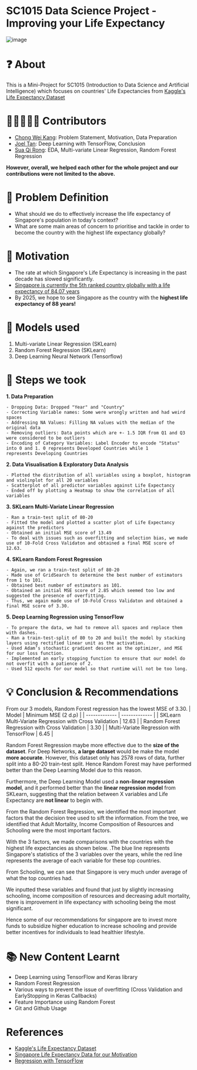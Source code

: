 # SC1015 Data Science Project - Improving your Life Expectancy
![image](https://user-images.githubusercontent.com/95838788/164887057-3989db1c-b1cb-417e-87bf-22728bc5f502.png)

# ❓ About
This is a Mini-Project for SC1015 (Introduction to Data Science and Artificial Intelligence) which focuses on countries' Life Expectancies from [Kaggle's Life Expectancy Dataset](https://www.kaggle.com/datasets/kumarajarshi/life-expectancy-who)

# 🧑🏽‍🤝‍🧑🏽 Contributors
* [Chong Wei Kang](https://github.com/weikangg): Problem Statement, Motivation, Data Preparation
* [Joel Tan](https://github.com/pluffff): Deep Learning with TensorFlow, Conclusion
* [Sua Qi Rong](https://github.com/Soqoro): EDA, Multi-variate Linear Regression, Random Forest Regression

**However, overall, we helped each other for the whole project and our contributions were not limited to the above.**

# 🔎 Problem Definition
* What should we do to effectively increase the life expectancy of Singapore's population in today's context? 
* What are some main areas of concern to prioritise and tackle in order to become the country with the highest life expectancy globally?

# 💪 Motivation 
* The rate at which Singapore's Life Expectancy is increasing in the past decade has slowed significantly. 
* [Singapore is currently the 5th ranked country globally with a life expectancy of 84.07 years](https://www.worldometers.info/demographics/life-expectancy/)
* By 2025, we hope to see Singapore as the country with the **highest life expectancy of 88 years!**

# 🚀 Models used
1. Multi-variate Linear Regression (SKLearn)
2. Random Forest Regression (SKLearn)
3. Deep Learning Neural Network (Tensorflow)

# 🚶 Steps we took
**1. Data Preparation** <br>
<pre><code>- Dropping Data: Dropped "Year" and "Country"
- Correcting Variable names: Some were wrongly written and had weird spaces
- Addressing NA Values: Filling NA values with the median of the original data
- Removing outliers: Data points which are +- 1.5 IQR from Q1 and Q3 were considered to be outliers
- Encoding of Category Variables: Label Encoder to encode "Status" into 0 and 1. 0 represents Developed Countries while 1 <br>represents Developing Countries</code></pre>

**2. Data Visualisation & Exploratory Data Analysis** <br>
<pre><code>- Plotted the distribution of all variables using a boxplot, histogram and violinplot for all 20 variables
- Scatterplot of all predictor variables against Life Expectancy
- Ended off by plotting a Heatmap to show the correlation of all variables
</code></pre>

**3. SKLearn Multi-Variate Linear Regression** <br>
<pre><code>- Ran a train-test split of 80-20
- Fitted the model and plotted a scatter plot of Life Expectancy against the predictors
- Obtained an initial MSE score of 13.49
- To deal with issues such as overfitting and selection bias, we made use of 10-Fold Cross Validaton and obtained a final MSE score of 12.63.
</code></pre>

**4. SKLearn Random Forest Regression** <br>
<pre><code>- Again, we ran a train-test split of 80-20
- Made use of GridSearch to determine the best number of estimators from 1 to 101. 
- Obtained best number of estimators as 101.
- Obtained an initial MSE score of 2.85 which seemed too low and suggested the presence of overfitting.
- Thus, we again made use of 10-Fold Cross Validaton and obtained a final MSE score of 3.30.
</code></pre>

**5. Deep Learning Regression using TensorFlow** <br>
<pre><code>- To prepare the data, we had to remove all spaces and replace them with dashes.
- Ran a train-test-split of 80 to 20 and built the model by stacking layers using rectified linear unit as the activation.
- Used Adam’s stochastic gradient descent as the optimizer, and MSE for our loss function.
- Implemented an early stopping function to ensure that our model do not overfit with a patience of 2. 
- Used 512 epochs for our model so that runtime will not be too long.
</code></pre>

# 💡 Conclusion & Recommendations
From our 3 models, Random Forest regression has the lowest MSE of 3.30.
| Model  | Minimum MSE (2 d.p) |
| ------------- | ------------- |
| SKLearn Multi-Variate Regression with Cross Validation  | 12.63 |
| Random Forest Regression with Cross Validation  | 3.30  |
| Multi-Variate Regression with TensorFlow | 6.45 |

Random Forest Regression maybe more effective due to the <b>size of the dataset</b>. For Deep Networks, <b>a large dataset</b> would be make the model <b>more accurate</b>. However, this dataset only has 2578 rows of data, further split into a 80-20 train-test split. Hence Random Forest may have performed better than the Deep Learning Model due to this reason.

Furthermore, the Deep Learning Model used a <b>non-linear regression model</b>, and it performed better than the <b>linear regression model</b> from SKLearn, suggesting that the relation between X variables and Life Expectancy are <b>not linear</b> to begin with.

From the Random Forest Regression, we identified the most important factors that the decision tree used to sift the information. From the tree, we identified that Adult Mortality, Income Composition of Resources and Schooling were the most important factors.

With the 3 factors, we made comparisons with the countries with the highest life expectancies as shown below. .The blue line represents Singapore's statistics of the 3 variables over the years, while the red line represents the average of each variable for these top countries. 

From Schooling, we can see that Singapore is very much under average of what the top countries had.

We inputted these variables and found that just by slightly increasing schooling, income composition of resources and decreasing adult mortality, there is improvement in life expectancy with schooling being the most significant.

Hence some of our recommendations for singapore are to invest more funds to subsidize higher education to increase schooling and provide better incentives for individuals to lead healthier lifestyle. 


# 📚 New Content Learnt
* Deep Learning using TensorFlow and Keras library
* Random Forest Regression
* Various ways to prevent the issue of overfitting (Cross Validation and EarlyStopping in Keras Callbacks)
* Feature Importance using Random Forest
* Git and Github Usage

# References
* [Kaggle's Life Expectancy Dataset](https://www.kaggle.com/datasets/kumarajarshi/life-expectancy-who) <br>
* [Singapore Life Expectancy Data for our Motivation](https://tablebuilder.singstat.gov.sg/table/TS/M810501) <br>
* [Regression with TensorFlow](https://www.tensorflow.org/tutorials/keras/regression)
